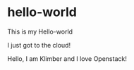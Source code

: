 # hello-world
This is my Hello-world

I just got to the cloud!

Hello, I am Klimber and I love Openstack!
